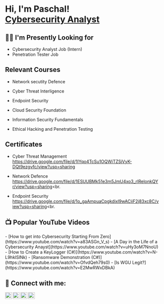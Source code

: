 <h1>Hi, I'm Paschal! <br/><a href="[https://www.linkedin.com/in/paschal-ezebuike-062109244/)">Cybersecurity Analyst</a>
<h2>👨‍💻 I'm Presently Looking for</h2>

- <a>Cybersecurity Analyst Job (Intern)</a> <br>
- Penetration Tester Job

<h2>Relevant Courses</h2>

- Network secutity Defence <br>

- Cyber Threat Interligence
- Endpoint Security
- Cloud Security Foundation
- Information Security Fundamentals
- Ethical Hacking and Penetration Testing

<h2>Certificates</h2>

- Cyber Threat Management <br>
<ref>https://drive.google.com/file/d/1IYqo4TcSu1OQWiTZSjVyK-DQt9ezgvfc/view?usp=sharing</ref> <br>

- Network Defence <br>
<ref>https://drive.google.com/file/d/1ESUUBMk51e3m5JmU4xo3_rIRelonkQYr/view?usp=sharing</ref><br.
- Endpoint Security <br>
<ref>https://drive.google.com/file/d/1o_gaAmpuaCpgkdixl9wACiiF2j83xc8C/view?usp=sharing</ref><br.
<h2>📺 Popular YouTube Videos</h2>
- [How to get into Cybersecurity Starting From Zero](https://www.youtube.com/watch?v=a83ASGn_V_s)
- [A Day in the Life of a Cybersecurity Anayst](https://www.youtube.com/watch?v=uHy3oM7NnoU)
- [How to Create a KeyLogger (C#)](https://www.youtube.com/watch?v=N-L9hklSlNk)
- [Ransomware Demonstration (C#)](https://www.youtube.com/watch?v=OfvdQeh79s0)
- [Is WGU Legit?](https://www.youtube.com/watch?v=E2MwRWxDBkA)

<h2> 🤳 Connect with me:</h2>

[<img align="left" alt="JoshMadakor | YouTube" width="22px" src="https://cdn.jsdelivr.net/npm/simple-icons@v3/icons/youtube.svg" />][youtube]
[<img align="left" alt="JoshMadakor | Twitter" width="22px" src="https://cdn.jsdelivr.net/npm/simple-icons@v3/icons/twitter.svg" />][twitter]
[<img align="left" alt="JoshMadakor | LinkedIn" width="22px" src="https://cdn.jsdelivr.net/npm/simple-icons@v3/icons/linkedin.svg" />][linkedin]
[<img align="left" alt="JoshMadakor | Instagram" width="22px" src="https://cdn.jsdelivr.net/npm/simple-icons@v3/icons/instagram.svg" />][instagram]

[twitter]: https://twitter.com/joshmadakor
[youtube]: https://www.youtube.com/c/joshmadakor
[instagram]: https://www.instagram.com/joshmadakor/
[linkedin]: https://linkedin.com/in/joshmadakor

<!--
**joshmadakor1/joshmadakor1** is a ✨ _special_ ✨ repository because its `README.md` (this file) appears on your GitHub profile.

Here are some ideas to get you started:

- 🔭 I’m currently working on ...
- 🌱 I’m currently learning ...
- 👯 I’m looking to collaborate on ...
- 🤔 I’m looking for help with ...
- 💬 Ask me about ...
- 📫 How to reach me: ...
- 😄 Pronouns: ...
- ⚡ Fun fact: ...
-->
